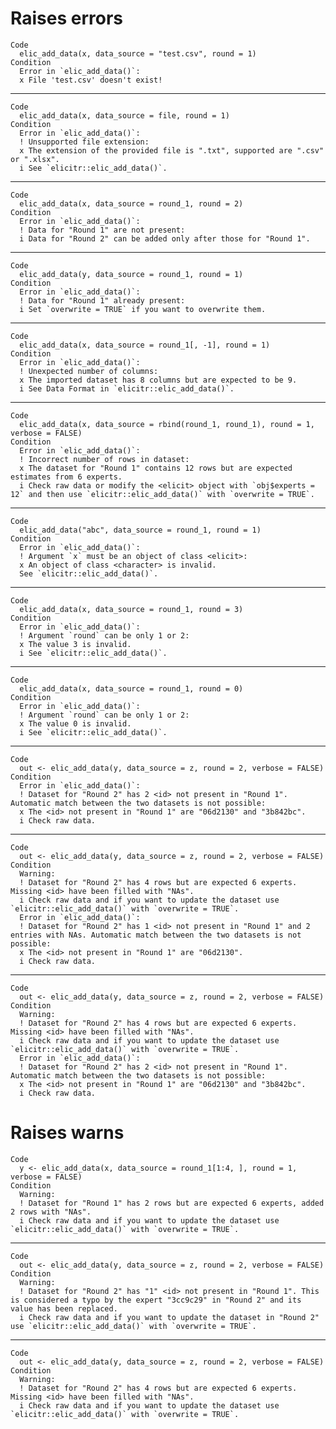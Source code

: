 # Raises errors 

    Code
      elic_add_data(x, data_source = "test.csv", round = 1)
    Condition
      Error in `elic_add_data()`:
      x File 'test.csv' doesn't exist!

---

    Code
      elic_add_data(x, data_source = file, round = 1)
    Condition
      Error in `elic_add_data()`:
      ! Unsupported file extension:
      x The extension of the provided file is ".txt", supported are ".csv" or ".xlsx".
      i See `elicitr::elic_add_data()`.

---

    Code
      elic_add_data(x, data_source = round_1, round = 2)
    Condition
      Error in `elic_add_data()`:
      ! Data for "Round 1" are not present:
      i Data for "Round 2" can be added only after those for "Round 1".

---

    Code
      elic_add_data(y, data_source = round_1, round = 1)
    Condition
      Error in `elic_add_data()`:
      ! Data for "Round 1" already present:
      i Set `overwrite = TRUE` if you want to overwrite them.

---

    Code
      elic_add_data(x, data_source = round_1[, -1], round = 1)
    Condition
      Error in `elic_add_data()`:
      ! Unexpected number of columns:
      x The imported dataset has 8 columns but are expected to be 9.
      i See Data Format in `elicitr::elic_add_data()`.

---

    Code
      elic_add_data(x, data_source = rbind(round_1, round_1), round = 1, verbose = FALSE)
    Condition
      Error in `elic_add_data()`:
      ! Incorrect number of rows in dataset:
      x The dataset for "Round 1" contains 12 rows but are expected estimates from 6 experts.
      i Check raw data or modify the <elicit> object with `obj$experts = 12` and then use `elicitr::elic_add_data()` with `overwrite = TRUE`.

---

    Code
      elic_add_data("abc", data_source = round_1, round = 1)
    Condition
      Error in `elic_add_data()`:
      ! Argument `x` must be an object of class <elicit>:
      x An object of class <character> is invalid.
      See `elicitr::elic_add_data()`.

---

    Code
      elic_add_data(x, data_source = round_1, round = 3)
    Condition
      Error in `elic_add_data()`:
      ! Argument `round` can be only 1 or 2:
      x The value 3 is invalid.
      i See `elicitr::elic_add_data()`.

---

    Code
      elic_add_data(x, data_source = round_1, round = 0)
    Condition
      Error in `elic_add_data()`:
      ! Argument `round` can be only 1 or 2:
      x The value 0 is invalid.
      i See `elicitr::elic_add_data()`.

---

    Code
      out <- elic_add_data(y, data_source = z, round = 2, verbose = FALSE)
    Condition
      Error in `elic_add_data()`:
      ! Dataset for "Round 2" has 2 <id> not present in "Round 1". Automatic match between the two datasets is not possible:
      x The <id> not present in "Round 1" are "06d2130" and "3b842bc".
      i Check raw data.

---

    Code
      out <- elic_add_data(y, data_source = z, round = 2, verbose = FALSE)
    Condition
      Warning:
      ! Dataset for "Round 2" has 4 rows but are expected 6 experts. Missing <id> have been filled with "NAs".
      i Check raw data and if you want to update the dataset use `elicitr::elic_add_data()` with `overwrite = TRUE`.
      Error in `elic_add_data()`:
      ! Dataset for "Round 2" has 1 <id> not present in "Round 1" and 2 entries with NAs. Automatic match between the two datasets is not possible:
      x The <id> not present in "Round 1" are "06d2130".
      i Check raw data.

---

    Code
      out <- elic_add_data(y, data_source = z, round = 2, verbose = FALSE)
    Condition
      Warning:
      ! Dataset for "Round 2" has 4 rows but are expected 6 experts. Missing <id> have been filled with "NAs".
      i Check raw data and if you want to update the dataset use `elicitr::elic_add_data()` with `overwrite = TRUE`.
      Error in `elic_add_data()`:
      ! Dataset for "Round 2" has 2 <id> not present in "Round 1". Automatic match between the two datasets is not possible:
      x The <id> not present in "Round 1" are "06d2130" and "3b842bc".
      i Check raw data.

# Raises warns

    Code
      y <- elic_add_data(x, data_source = round_1[1:4, ], round = 1, verbose = FALSE)
    Condition
      Warning:
      ! Dataset for "Round 1" has 2 rows but are expected 6 experts, added 2 rows with "NAs".
      i Check raw data and if you want to update the dataset use `elicitr::elic_add_data()` with `overwrite = TRUE`.

---

    Code
      out <- elic_add_data(y, data_source = z, round = 2, verbose = FALSE)
    Condition
      Warning:
      ! Dataset for "Round 2" has "1" <id> not present in "Round 1". This is considered a typo by the expert "3cc9c29" in "Round 2" and its value has been replaced.
      i Check raw data and if you want to update the dataset in "Round 2" use `elicitr::elic_add_data()` with `overwrite = TRUE`.

---

    Code
      out <- elic_add_data(y, data_source = z, round = 2, verbose = FALSE)
    Condition
      Warning:
      ! Dataset for "Round 2" has 4 rows but are expected 6 experts. Missing <id> have been filled with "NAs".
      i Check raw data and if you want to update the dataset use `elicitr::elic_add_data()` with `overwrite = TRUE`.

